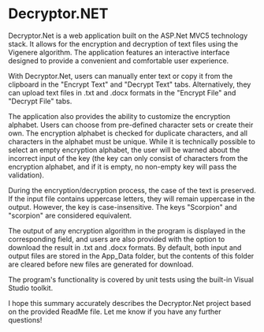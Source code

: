# Decryptor.NET

Decryptor.Net is a web application built on the ASP.Net MVC5 technology stack. It allows for the encryption and decryption of text files using the Vigenere algorithm. The application features an interactive interface designed to provide a convenient and comfortable user experience.

With Decryptor.Net, users can manually enter text or copy it from the clipboard in the "Encrypt Text" and "Decrypt Text" tabs. Alternatively, they can upload text files in .txt and .docx formats in the "Encrypt File" and "Decrypt File" tabs.

The application also provides the ability to customize the encryption alphabet. Users can choose from pre-defined character sets or create their own. The encryption alphabet is checked for duplicate characters, and all characters in the alphabet must be unique. While it is technically possible to select an empty encryption alphabet, the user will be warned about the incorrect input of the key (the key can only consist of characters from the encryption alphabet, and if it is empty, no non-empty key will pass the validation).

During the encryption/decryption process, the case of the text is preserved. If the input file contains uppercase letters, they will remain uppercase in the output. However, the key is case-insensitive. The keys "Scorpion" and "scorpion" are considered equivalent.

The output of any encryption algorithm in the program is displayed in the corresponding field, and users are also provided with the option to download the result in .txt and .docx formats. By default, both input and output files are stored in the App_Data folder, but the contents of this folder are cleared before new files are generated for download.

The program's functionality is covered by unit tests using the built-in Visual Studio toolkit.

I hope this summary accurately describes the Decryptor.Net project based on the provided ReadMe file. Let me know if you have any further questions!
